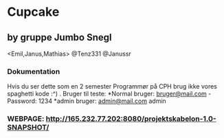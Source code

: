 # Cupcake

## by gruppe Jumbo Snegl 
<Emil,Janus,Mathias>
@Tenz331 @Janussr

### Dokumentation
Hvis du ser dette som en 2 semester Programmør på CPH brug ikke vores spaghetti kode :^)
.
Bruger til teste:
*Normal bruger: bruger@mail.com - Password: 1234
*admin bruger: admin@mail.com admin
### WEBPAGE: http://165.232.77.202:8080/projektskabelon-1.0-SNAPSHOT/
